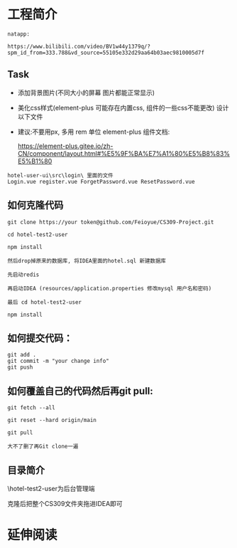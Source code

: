 # 工程简介
```
natapp:

https://www.bilibili.com/video/BV1w44y1379q/?spm_id_from=333.788&vd_source=55105e332d29aa64b03aec9810005d7f
```

## Task
- 添加背景图片(不同大小的屏幕 图片都能正常显示)
- 美化css样式(element-plus 可能存在内置css, 组件的一些css不能更改)
  设计以下文件
- 建议:不要用px, 多用 rem 单位
    element-plus 组件文档:
    
    https://element-plus.gitee.io/zh-CN/component/layout.html#%E5%9F%BA%E7%A1%80%E5%B8%83%E5%B1%80
 ```
 hotel-user-ui\src\login\ 里面的文件
Login.vue register.vue ForgetPassword.vue ResetPassword.vue

```

## 如何克隆代码
```
git clone https://your token@github.com/Feioyue/CS309-Project.git

cd hotel-test2-user

npm install

然后drop掉原来的数据库, 将IDEA里面的hotel.sql 新建数据库

先启动redis

再启动IDEA (resources/application.properties 修改mysql 用户名和密码)

最后 cd hotel-test2-user 

npm install
```




## 如何提交代码：

```
git add .
git commit -m "your change info"
git push
```

## 如何覆盖自己的代码然后再git pull:

```
git fetch --all

git reset --hard origin/main

git pull

大不了删了再Git clone一遍
```

## 目录简介
\hotel-test2-user为后台管理端

克隆后把整个CS309文件夹拖进IDEA即可



# 延伸阅读


